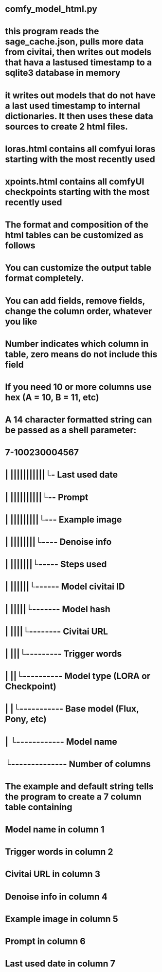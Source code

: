 # comfy_model_html.py
# this program reads the sage_cache.json, pulls more data from civitai, then writes out models that hava a lastused timestamp to a sqlite3 database in memory
# it writes out models that do not have a last used timestamp to internal dictionaries. It then uses these data sources to create 2 html files.
# loras.html contains all comfyui loras starting with the most recently used
# xpoints.html contains all comfyUI checkpoints starting with the most recently used
# The format and composition of the html tables can be customized as follows
# You can customize the output table format completely.
# You can add fields, remove fields, change the column order, whatever you like    
# Number indicates which column in table, zero means do not include this field
# If you need 10 or more columns use hex (A = 10, B = 11, etc)       
# A 14 character formatted string can be passed as a shell parameter:
#
#       7-100230004567
#       | |||||||||||└- Last used date 
#		| ||||||||||└-- Prompt
#		| |||||||||└--- Example image
#		| ||||||||└---- Denoise info
#		| |||||||└----- Steps used
#		| ||||||└------ Model civitai ID
#		| |||||└------- Model hash
#		| ||||└-------- Civitai URL
#		| |||└--------- Trigger words
#		| ||└---------- Model type (LORA or Checkpoint)
#		| |└----------- Base model (Flux, Pony, etc)
#		| └------------ Model name
#		└-------------- Number of columns
#
# The example and default string tells the program to create a 7 column table containing
# Model name in column 1
# Trigger words in column 2
# Civitai URL in column 3
# Denoise info in column 4
# Example image in column 5
# Prompt in column 6
# Last used date in column 7